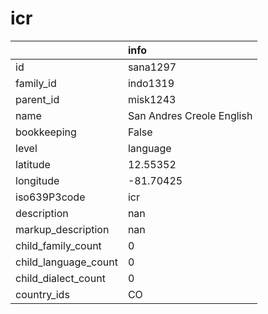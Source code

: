 # icr
|                      | info                      |
|:---------------------|:--------------------------|
| id                   | sana1297                  |
| family_id            | indo1319                  |
| parent_id            | misk1243                  |
| name                 | San Andres Creole English |
| bookkeeping          | False                     |
| level                | language                  |
| latitude             | 12.55352                  |
| longitude            | -81.70425                 |
| iso639P3code         | icr                       |
| description          | nan                       |
| markup_description   | nan                       |
| child_family_count   | 0                         |
| child_language_count | 0                         |
| child_dialect_count  | 0                         |
| country_ids          | CO                        |
